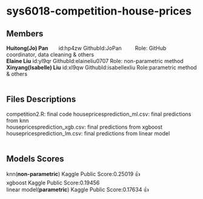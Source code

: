 # sys6018-competition-house-prices
   
## Members     
**Huitong(Jo) Pan**       id:hp4zw  GithubId:JoPan          Role: GitHub coordinator, data cleaning & others  <br />
**Elaine Liu**            id:yl9qr      GithubId:elaineliu0707  Role: non-parametric method                    <br />
**Xinyang(Isabelle) Liu** id:xl9qw      GithubId:isabellexliu   Role:parametric method & others           <br />
<br />
## Files Descriptions          
competition2.R: final code
housepricesprediction_ml.csv: final predictions from knn     <br />
housepricesprediction_xgb.csv: final predictions from xgboost <br />
housepricesprediction_lm.csv: final predictions from linear model      <br />
<br />
## Models Scores         
knn(**non-parametric**)          Kaggle Public Score:0.25019 :+1:            <br />
xgboost                          Kaggle Public Score:0.19456              <br />
linear model(**parametric**)     Kaggle Public Score:0.17634 :+1:             <br />
